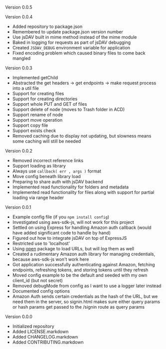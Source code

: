 Version 0.0.5

Version 0.0.4
* Added repository to package.json
* Remembered to update package.json version number
* Use jsDAV built in mime method instead of the mime module
* Baked in logging for requests as part of jsDAV debugging
* Created ``JSDAV_DEBUG`` environment variable for application
* Fixed encoding problem which caused binary files to come back mangled

Version 0.0.3
* Implemented getChild
* Abstracted the get headers -> get endpoints -> make request process into a util file
* Support for creating files
* Support for creating directories
* Support whole PUT and GET of files
* Support delete of node (moves to Trash folder in ACD)
* Support rename of node
* Support move operation
* Support copy file
* Support exists check
* Removed caching due to display not updating, but slowness means some caching will still be needed

Version 0.0.2
* Removed incorrect reference links
* Support loading as library
* Always use ``callback( err , args )`` format
* Move config beneath library load
* Preparing to share auth with jsDAV backend
* Implemented read functionality for folders and metadata
* Implemented read functionality for files along with support for partial loading via range header

Version 0.0.1
* Example config file (if you ``npm install config``)
* Investigated using aws-sdk-js, will not work for this project
* Settled on using Express for handling Amazon auth callback (would have added significant code to handle by hand)
* Figured out how to integrate jsDAV on top of ExpressJS
* Restricted use to 'localhost'
* Using [open](https://www.npmjs.com/package/open) package to load URLs, but will log them as well
* Created a rudimentary Amazon auth library for managing credentials, because aws-sdk-js won't work here
* Got application successfully authenticating against Amazon, fetching endpoints, refreshing tokens, and storing tokens until they refresh
* Moved config example to be the default and seeded with my own client\_id (but not secret)
* Removed debugMode from config as I want to use a logger later instead
* Documented config options
* Amazon Auth sends certain credentials as the hash of the URL, but we need them in the server, so signin.html makes sure either query params or hash params get passed to the /signin route as query params

Version 0.0.0
* Initialized repository
* Added LICENSE.markdown
* Added CHANGELOG.markdown
* Added CONTRIBUTING.markdown
